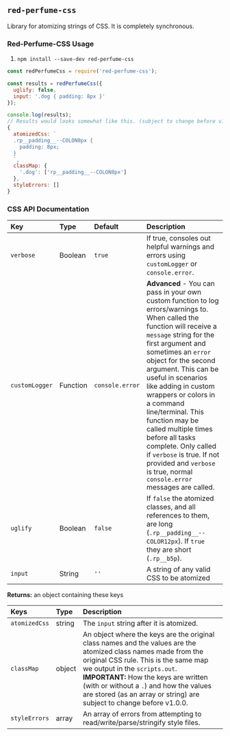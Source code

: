 ## `red-perfume-css`

Library for atomizing strings of CSS. It is completely synchronous.


### Red-Perfume-CSS Usage

1. `npm install --save-dev red-perfume-css`

```js
const redPerfumeCss = require('red-perfume-css');

const results = redPerfumeCss({
  uglify: false,
  input: '.dog { padding: 8px }'
});

console.log(results);
// Results would looks somewhat like this. (subject to change before v1.0.0)
{
  atomizedCss: `
  .rp__padding__--COLON8px {
    padding: 8px;
  }
  `,
  classMap: {
    '.dog': ['rp__padding__--COLON8px']
  },
  styleErrors: []
}
```


### CSS API Documentation

Key            | Type     | Default         | Description
:--            | :--      | :--             | :--
`verbose`      | Boolean  | `true`          | If true, consoles out helpful warnings and errors using `customLogger` or `console.error`.
`customLogger` | Function | `console.error` | **Advanced** - You can pass in your own custom function to log errors/warnings to. When called the function will receive a `message` string for the first argument and sometimes an `error` object for the second argument. This can be useful in scenarios like adding in custom wrappers or colors in a command line/terminal. This function may be called multiple times before all tasks complete. Only called if `verbose` is true. If not provided and `verbose` is true, normal `console.error` messages are called.
`uglify`       | Boolean  | `false`         | If `false` the atomized classes, and all references to them, are long (`.rp__padding__--COLOR12px`). If `true` they are short (`.rp__b5p`).
`input`        | String   | `''`            | A string of any valid CSS to be atomized
    
**Returns:** an object containing these keys

Keys                 | Type   | Description
:--                  | :--    | :--
`atomizedCss`        | string | The `input` string after it is atomized.
`classMap`           | object | An object where the keys are the original class names and the values are the atomized class names made from the original CSS rule. This is the same map we output in the `scripts.out`. **IMPORTANT:** How the keys are written (with or without a `.`) and how the values are stored (as an array or string) are subject to change before v1.0.0.
`styleErrors`        | array  | An array of errors from attempting to read/write/parse/stringify style files.
